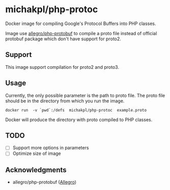 # michakpl/php-protoc

Docker image for compiling Google's Protocol Buffers into PHP classes.

Image use [allegro/php-protobuf](https://github.com/allegro/php-protobuf) to compile a proto file instead of official protobuf package which don't have support for proto2.

## Support

This image support compilation for proto2 and proto3.

## Usage

Currently, the only possible parameter is the path to proto file. The proto file should be in the directory from which you run the image. 

```shell script
docker run  -v `pwd`:/defs  michakpl/php-protoc  example.proto
```

Docker will produce the directory with proto compiled to PHP classes.

## TODO

- [ ] Support more options in parameters
- [ ] Optimize size of image

## Acknowledgments

- allegro/php-protobuf ([Allegro](https://github.com/allegro/php-protobuf))
